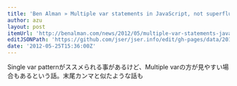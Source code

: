 ```yaml
---
title: 'Ben Alman » Multiple var statements in JavaScript, not superfluous'
author: azu
layout: post
itemUrl: 'http://benalman.com/news/2012/05/multiple-var-statements-javascript/'
editJSONPath: 'https://github.com/jser/jser.info/edit/gh-pages/data/2012/05/index.json'
date: '2012-05-25T15:36:00Z'
---
```

Single var patternがススメられる事があるけど、Multiple varの方が見やすい場合もあるという話。末尾カンマと似たような話も
